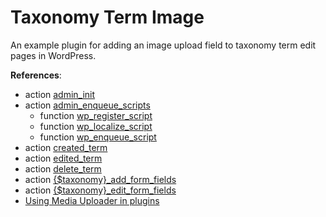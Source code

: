 # Taxonomy Term Image

An example plugin for adding an image upload field to taxonomy term edit pages in WordPress.

**References**:

* action [admin_init](http://codex.wordpress.org/Plugin_API/Action_Reference/admin_init)
* action [admin_enqueue_scripts](http://codex.wordpress.org/Plugin_API/Action_Reference/admin_enqueue_scripts)
    * function [wp_register_script](https://developer.wordpress.org/reference/functions/wp_register_script/)
    * function [wp_localize_script](https://developer.wordpress.org/reference/functions/wp_localize_script/)
    * function [wp_enqueue_script](https://developer.wordpress.org/reference/functions/wp_enqueue_script/)
* action [created_term](http://wpseek.com/hook/created_term/)
* action [edited_term](https://developer.wordpress.org/reference/hooks/edited_term/)
* action [delete_term](https://developer.wordpress.org/reference/hooks/delete_term/)
* action [{$taxonomy}_add_form_fields](https://developer.wordpress.org/reference/hooks/taxonomy_add_form_fields/)
* action [{$taxonomy}_edit_form_fields](https://developer.wordpress.org/reference/hooks/taxonomy_edit_form_fields/)
* [Using Media Uploader in plugins](http://mikejolley.com/2012/12/using-the-new-wordpress-3-5-media-uploader-in-plugins/)



